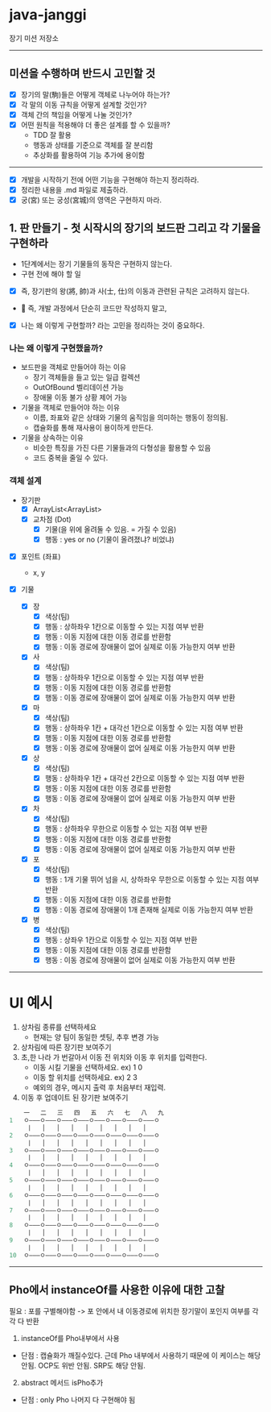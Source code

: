# java-janggi

장기 미션 저장소

---

## 미션을 수행하며 반드시 고민할 것
- [X] 장기의 말(駒)들은 어떻게 객체로 나누어야 하는가?
- [x] 각 말의 이동 규칙을 어떻게 설계할 것인가?
- [x] 객체 간의 책임을 어떻게 나눌 것인가?
- [X] 어떤 원칙을 적용해야 더 좋은 설계를 할 수 있을까?
  - TDD 잘 활용
  - 행동과 상태를 기준으로 객체를 잘 분리함
  - 추상화를 활용하여 기능 추가에 용이함

---

- [X] 개발을 시작하기 전에 어떤 기능을 구현해야 하는지 정리하라.
- [X] 정리한 내용을 .md 파일로 제출하라.
- [X] 궁(宮) 또는 궁성(宮城)의 영역은 구현하지 마라.

## 1. 판 만들기 - 첫 시작시의 장기의 보드판 그리고 각 기물을 구현하라

- 1단계에서는 장기 기물들의 동작은 구현하지 않는다.
- 구현 전에 해야 할 일

- [X] 즉, 장기판의 왕(將, 帥)과 사(士, 仕)의 이동과 관련된 규칙은 고려하지 않는다.
- 📌 즉, 개발 과정에서 단순히 코드만 작성하지 말고,
- [X] 나는 왜 이렇게 구현할까? 라는 고민을 정리하는 것이 중요하다.

### 나는 왜 이렇게 구현했을까?
- 보드판을 객체로 만들어야 하는 이유
  - 장기 객체들을 들고 있는 일급 컬렉션
  - OutOfBound 벨리데이션 가능
  - 장애물 이동 불가 상황 제어 가능
- 기물을 객체로 만들어야 하는 이유
  - 이름, 좌표와 같은 상태와 기물의 움직임을 의미하는 행동이 정의됨.
  - 캡슐화를 통해 재사용이 용이하게 만든다.
- 기물을 상속하는 이유
  - 비슷한 특징을 가진 다른 기물들과의 다형성을 활용할 수 있음
  - 코드 중복을 줄일 수 있다.

### 객체 설계

- 장기판
  - [x] ArrayList<ArrayList<Dot>>
  - [x] 교차점 (Dot)
    - [x] 기물(을 위에 올려둘 수 있음. = 가질 수 있음)
    - [x] 행동 : yes or no (기물이 올려졌냐? 비었냐)

- [x] 포인트 (좌표)
  - x, y

- [X] 기물
  - [x] 장
    - [x] 색상(팀)
    - [x] 행동 : 상하좌우 1칸으로 이동할 수 있는 지점 여부 반환
    - [x] 행동 : 이동 지점에 대한 이동 경로를 반환함
    - [x] 행동 : 이동 경로에 장애물이 없어 실제로 이동 가능한지 여부 반환
  - [x] 사
    - [x] 색상(팀)
    - [x] 행동 : 상하좌우 1칸으로 이동할 수 있는 지점 여부 반환
    - [x] 행동 : 이동 지점에 대한 이동 경로를 반환함
    - [x] 행동 : 이동 경로에 장애물이 없어 실제로 이동 가능한지 여부 반환
  - [x] 마
    - [x] 색상(팀)
    - [x] 행동 : 상하좌우 1칸 + 대각선 1칸으로 이동할 수 있는 지점 여부 반환
    - [x] 행동 : 이동 지점에 대한 이동 경로를 반환함
    - [X] 행동 : 이동 경로에 장애물이 없어 실제로 이동 가능한지 여부 반환
  - [X] 상
    - [X] 색상(팀)
    - [X] 행동 : 상하좌우 1칸 + 대각선 2칸으로 이동할 수 있는 지점 여부 반환
    - [x] 행동 : 이동 지점에 대한 이동 경로를 반환함
    - [X] 행동 : 이동 경로에 장애물이 없어 실제로 이동 가능한지 여부 반환
  - [X] 차
    - [X] 색상(팀)
    - [X] 행동 : 상하좌우 무한으로 이동할 수 있는 지점 여부 반환
    - [x] 행동 : 이동 지점에 대한 이동 경로를 반환함
    - [X] 행동 : 이동 경로에 장애물이 없어 실제로 이동 가능한지 여부 반환
  - [X] 포
    - [X] 색상(팀)
    - [X] 행동 : 1개 기물 뛰어 넘을 시, 상하좌우 무한으로 이동할 수 있는 지점 여부 반환
    - [X] 행동 : 이동 지점에 대한 이동 경로를 반환함
    - [X] 행동 : 이동 경로에 장애물이 1개 존재해 실제로 이동 가능한지 여부 반환
  - [X] 병
    - [X] 색상(팀)
    - [X] 행동 : 상좌우 1칸으로 이동할 수 있는 지점 여부 반환
    - [X] 행동 : 이동 지점에 대한 이동 경로를 반환함
    - [X] 행동 : 이동 경로에 장애물이 없어 실제로 이동 가능한지 여부 반환

---
# UI 예시

1. 상차림 종류를 선택하세요
   * 현재는 양 팀이 동일한 셋팅, 추후 변경 가능
2. 상차림에 따른 장기판 보여주기
3. 초,한 나라 가 번갈아서 이동 전 위치와 이동 후 위치를 입력한다. 
   * 이동 시킬 기물을 선택하세요. ex) 1 0
   * 이동 할 위치를 선택하세요.   ex) 2 3
   * 예외의 경우, 메시지 출력 후 처음부터 재입력.
4. 이동 후 업데이트 된 장기판 보여주기

```java
    一   二   三   四   五   六   七   八   九
1   ㅇ‒‒‒ㅇ‒‒‒ㅇ‒‒‒ㅇ‒‒‒ㅇ‒‒‒ㅇ‒‒‒ㅇ‒‒‒ㅇ‒‒‒ㅇ
    ⎹   ▕   ▕   ▕   ▕   ▕   ▕   ▕   ▕
2   ㅇ‒‒‒ㅇ‒‒‒ㅇ‒‒‒ㅇ‒‒‒ㅇ‒‒‒ㅇ‒‒‒ㅇ‒‒‒ㅇ‒‒‒ㅇ
    ⎹   ▕   ▕   ▕   ▕   ▕   ▕   ▕   ▕
3   ㅇ‒‒‒ㅇ‒‒‒ㅇ‒‒‒ㅇ‒‒‒ㅇ‒‒‒ㅇ‒‒‒ㅇ‒‒‒ㅇ‒‒‒ㅇ
    ⎹   ▕   ▕   ▕   ▕   ▕   ▕   ▕   ▕
4   ㅇ‒‒‒ㅇ‒‒‒ㅇ‒‒‒ㅇ‒‒‒ㅇ‒‒‒ㅇ‒‒‒ㅇ‒‒‒ㅇ‒‒‒ㅇ
    ⎹   ▕   ▕   ▕   ▕   ▕   ▕   ▕   ▕
5   ㅇ‒‒‒ㅇ‒‒‒ㅇ‒‒‒ㅇ‒‒‒ㅇ‒‒‒ㅇ‒‒‒ㅇ‒‒‒ㅇ‒‒‒ㅇ
    ⎹   ▕   ▕   ▕   ▕   ▕   ▕   ▕   ▕
6   ㅇ‒‒‒ㅇ‒‒‒ㅇ‒‒‒ㅇ‒‒‒ㅇ‒‒‒ㅇ‒‒‒ㅇ‒‒‒ㅇ‒‒‒ㅇ
    ⎹   ▕   ▕   ▕   ▕   ▕   ▕   ▕   ▕
7   ㅇ‒‒‒ㅇ‒‒‒ㅇ‒‒‒ㅇ‒‒‒ㅇ‒‒‒ㅇ‒‒‒ㅇ‒‒‒ㅇ‒‒‒ㅇ
    ⎹   ▕   ▕   ▕   ▕   ▕   ▕   ▕   ▕
8   ㅇ‒‒‒ㅇ‒‒‒ㅇ‒‒‒ㅇ‒‒‒ㅇ‒‒‒ㅇ‒‒‒ㅇ‒‒‒ㅇ‒‒‒ㅇ
    ⎹   ▕   ▕   ▕   ▕   ▕   ▕   ▕   ▕
9   ㅇ‒‒‒ㅇ‒‒‒ㅇ‒‒‒ㅇ‒‒‒ㅇ‒‒‒ㅇ‒‒‒ㅇ‒‒‒ㅇ‒‒‒ㅇ
    ⎹   ▕   ▕   ▕   ▕   ▕   ▕   ▕   ▕
10  ㅇ‒‒‒ㅇ‒‒‒ㅇ‒‒‒ㅇ‒‒‒ㅇ‒‒‒ㅇ‒‒‒ㅇ‒‒‒ㅇ‒‒‒ㅇ


```

---
## Pho에서 instanceOf를 사용한 이유에 대한 고찰
필요 : 포를 구별해야함 -> 포 안에서 내 이동경로에 위치한 장기말이 포인지 여부를 각각 다 반환

1. instanceOf를 Pho내부에서 사용
- 단점 : 캡슐화가 깨질수있다. 근데 Pho 내부에서 사용하기 때문에 이 케이스는 해당 안됨. OCP도 위반 안됨. SRP도 해당 안됨.

2. abstract 메서드 isPho추가
- 단점 : only Pho 나머지 다 구현해야 됨
